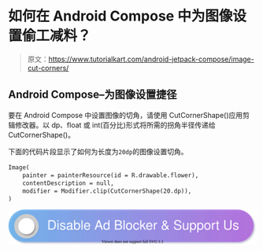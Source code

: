 # 如何在 Android Compose 中为图像设置偷工减料？

> 原文：<https://www.tutorialkart.com/android-jetpack-compose/image-cut-corners/>

## Android Compose–为图像设置捷径

要在 Android Compose 中设置图像的切角，请使用 CutCornerShape()应用剪辑修改器。以 dp、float 或 int(百分比)形式将所需的拐角半径传递给 CutCornerShape()。

下面的代码片段显示了如何为长度为`20dp`的图像设置切角。

```
Image(
	painter = painterResource(id = R.drawable.flower),
	contentDescription = null,
	modifier = Modifier.clip(CutCornerShape(20.dp)),
)
```

[![](img/925da31b32d6bc3827932f6c8afb11bb.png)](https://www.tutorialkart.com/)